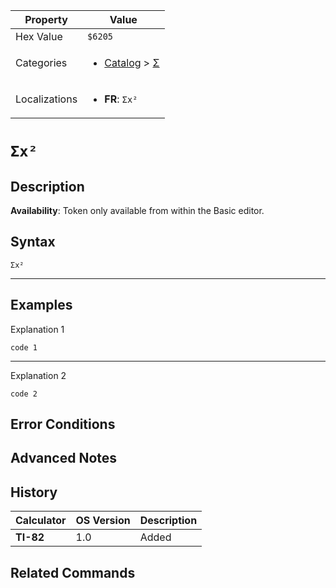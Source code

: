 | Property      | Value |
|---------------|-------|
| Hex Value     | `$6205`|
| Categories    | <ul><li>[Catalog](<../categories/Catalog.md>) > [Σ](<../categories/Catalog.md#Σ>)</li></ul> |
| Localizations | <ul><li><b>FR</b>: `Σx²`</li></ul> |

# `Σx²`

## Description



<b>Availability</b>: Token only available from within the Basic editor.

## Syntax
`Σx²`

<hr>

## Examples

Explanation 1
```ti-basic
code 1
```
---
Explanation 2
```ti-basic
code 2
```

## Error Conditions


## Advanced Notes


## History
| Calculator | OS Version | Description |
|------------|------------|-------------|
| <b>TI-82</b> | 1.0 | Added

## Related Commands

    